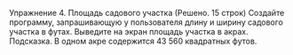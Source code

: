 Упражнение 4. Площадь садового участка
(Решено. 15 строк)
Создайте программу, запрашивающую у пользователя длину и ширину
садового участка в футах. Выведите на экран площадь участка в акрах.
Подсказка. В одном акре содержится 43 560 квадратных футов.

